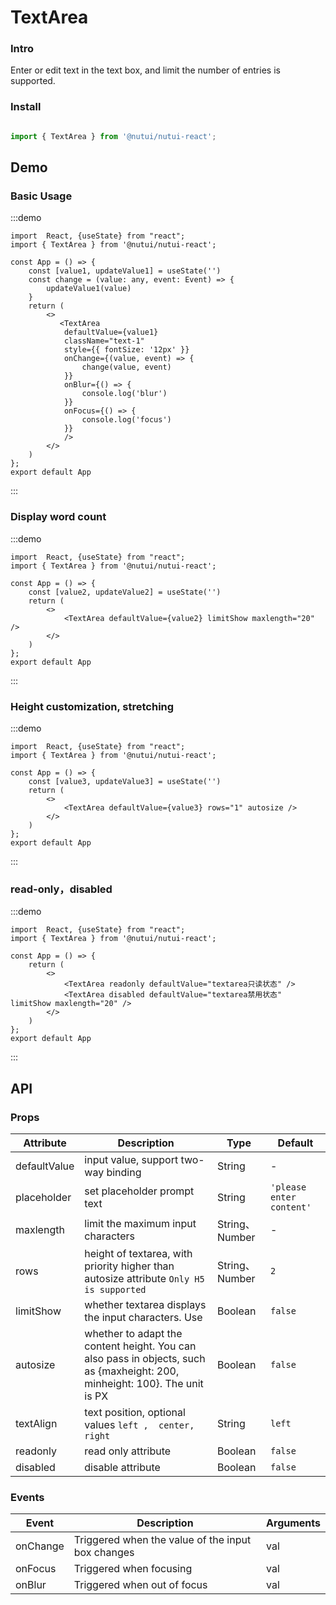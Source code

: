 # TextArea

### Intro

Enter or edit text in the text box, and limit the number of entries is supported.

### Install

```javascript

import { TextArea } from '@nutui/nutui-react';

```

## Demo

### Basic Usage

:::demo

```tsx
import  React, {useState} from "react";
import { TextArea } from '@nutui/nutui-react';

const App = () => {
    const [value1, updateValue1] = useState('')
    const change = (value: any, event: Event) => {
        updateValue1(value)
    }
    return (
        <>
           <TextArea
            defaultValue={value1}
            className="text-1"
            style={{ fontSize: '12px' }}
            onChange={(value, event) => {
                change(value, event)
            }}
            onBlur={() => {
                console.log('blur')
            }}
            onFocus={() => {
                console.log('focus')
            }}
            />
        </>
    )
};
export default App
```
:::


### Display word count

:::demo

```tsx
import  React, {useState} from "react";
import { TextArea } from '@nutui/nutui-react';

const App = () => {
    const [value2, updateValue2] = useState('')
    return (
        <>
            <TextArea defaultValue={value2} limitShow maxlength="20" />
        </>
    )
};
export default App
```
:::

### Height customization, stretching

:::demo

```tsx
import  React, {useState} from "react";
import { TextArea } from '@nutui/nutui-react';

const App = () => {
    const [value3, updateValue3] = useState('')
    return (
        <>
            <TextArea defaultValue={value3} rows="1" autosize />
        </>
    )
};
export default App
```
:::

### read-only，disabled

:::demo

```tsx
import  React, {useState} from "react";
import { TextArea } from '@nutui/nutui-react';

const App = () => {
    return (
        <>
            <TextArea readonly defaultValue="textarea只读状态" />
            <TextArea disabled defaultValue="textarea禁用状态" limitShow maxlength="20" />
        </>
    )
};
export default App
```
:::

## API

### Props

| Attribute     | Description            | Type   | Default       |
| ------------ | ----------------------------------- | -------------- | -------------- |
| defaultValue | input value, support two-way binding              | String         | -              |
| placeholder  | set placeholder prompt text             | String         | ` 'please enter content' ` |
| maxlength    | limit the maximum input characters              | String、Number | -              |
| rows         | height of textarea, with priority higher than autosize attribute `Only H5 is supported`                                  | String、Number | `2`            |
| limitShow    | whether textarea displays the input characters. Use | Boolean        | `false`        |
| autosize     | whether to adapt the content height. You can also pass in objects, such as {maxheight: 200, minheight: 100}. The unit is PX          | Boolean        | `false`    |
| textAlign    | text position, optional values ` left ,  center,  right `     | String         | `left`         |
| readonly     | read only attribute          | Boolean        | `false`        |
| disabled     | disable attribute           | Boolean        | `false`        |

### Events

| Event   | Description           |Arguments  |
| ------ | -------------- | -------- |
| onChange | Triggered when the value of the input box changes | val      |
| onFocus  | Triggered when focusing     | val      |
| onBlur   | Triggered when out of focus     | val      |
